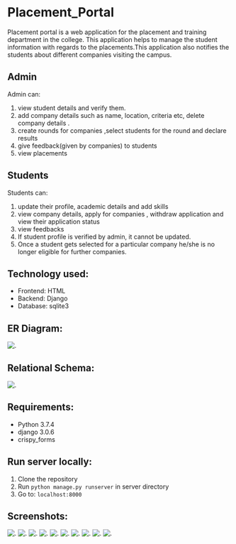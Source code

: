 # Placement_Portal
Placement portal is a web application for the placement and training department in the college. This
application helps to manage the student information with regards to the placements.This application
also notifies the students about different companies visiting the campus.

## Admin
Admin can:
1. view student details and verify them.
2. add company details such as name, location, criteria etc, delete company details .
3. create rounds for companies ,select students for the round and declare results
4. give feedback(given by companies) to students
5. view placements

## Students
Students can:
 1. update their profile, academic details and  add skills
 2. view company details, apply for companies , withdraw application and view their application status
 3. view feedbacks  
 4. If student profile is verified by admin, it cannot be updated.  
 5. Once a student gets selected for a particular company he/she is no longer eligible for further companies.  
 
  ## Technology used:
  - Frontend: HTML
  - Backend: Django
  - Database: sqlite3
 
  ## ER Diagram:
  ![.](https://go.gliffy.com/go/view/13366393.png?size=large)
  
  
  ## Relational Schema:
  ![.](https://go.gliffy.com/go/view/13365224.png?size=large)
  
  ## Requirements:
  - Python 3.7.4
  - django 3.0.6
  - crispy_forms
  
  ## Run server locally:
  1. Clone the repository
  2. Run `python manage.py runserver` in server directory
  3. Go to: `localhost:8000`
  
  ## Screenshots:
  ![.](https://github.com/vkonde21/Placement_Portal/blob/master/screenshots/register.png)
  ![.](https://github.com/vkonde21/Placement_Portal/blob/master/screenshots/login.png)
  ![.](https://github.com/vkonde21/Placement_Portal/blob/master/screenshots/homepage.png)
  ![.](https://github.com/vkonde21/Placement_Portal/blob/master/screenshots/yourstatus.png)
  ![.](https://github.com/vkonde21/Placement_Portal/blob/master/screenshots/academicdetails.png)
  ![.](https://github.com/vkonde21/Placement_Portal/blob/master/screenshots/adminhome.png)
  ![.](https://github.com/vkonde21/Placement_Portal/blob/master/screenshots/addcompany.png)
  ![.](https://github.com/vkonde21/Placement_Portal/blob/master/screenshots/companycriteria.png)
  ![.](https://github.com/vkonde21/Placement_Portal/blob/master/screenshots/company_details.png)
  ![.](https://github.com/vkonde21/Placement_Portal/blob/master/screenshots/createshortlist.png)
  
  
  
